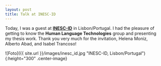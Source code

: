 ```yaml
---
layout: post
title: Talk at INESC-ID
---
```


Today, I was a guest at <strong><a href="https://www.inesc-id.pt/" target="_blank" rel="noopener">INESC-ID</a></strong> in Lisbon/Portugal.
I had the pleasure of getting to know the <strong>Human Language Technologies</strong> group and presenting my thesis work.
Thank you very much for the invitation, Helena Moniz, Alberto Abad, and Isabel Trancoso!

![Foto]({{ site.url }}/images/inesc_id.jpg "INESC-ID, Lisbon/Portugal"){:height="300" .center-image}
